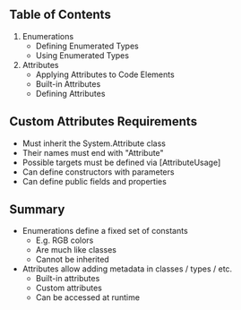 ## Table of Contents
1. Enumerations
    * Defining Enumerated Types
    * Using Enumerated Types
2. Attributes
    * Applying Attributes to Code Elements
    * Built-in Attributes
    * Defining Attributes

## Custom Attributes Requirements
* Must inherit the System.Attribute class
* Their names must end with "Attribute"
* Possible targets must be defined via [AttributeUsage]
* Can define constructors with parameters
* Can define public fields and properties

## Summary
* Enumerations define a fixed set of constants
    * E.g. RGB colors
    * Are much like classes
    * Cannot be inherited
* Attributes allow adding metadata in classes / types / etc.
    * Built-in attributes
    * Custom attributes
    * Can be accessed at runtime
